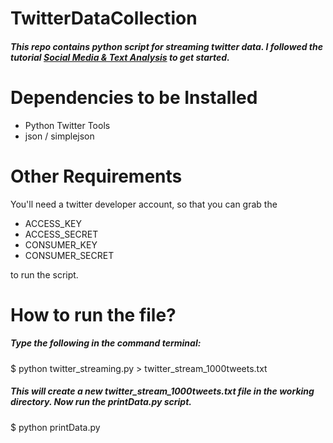 # TwitterDataCollection
##### This repo contains python script for streaming twitter data. I followed the tutorial [Social Media & Text Analysis](http://socialmedia-class.org/twittertutorial.html) to get started.

# Dependencies to be Installed
* Python Twitter Tools
* json / simplejson 

# Other Requirements
You'll need a twitter developer account, so that you can grab the 
* ACCESS_KEY
* ACCESS_SECRET
* CONSUMER_KEY
* CONSUMER_SECRET

to run the script.

# How to run the file?
##### Type the following in the command terminal:
$ python twitter_streaming.py > twitter_stream_1000tweets.txt
##### This will create a new twitter_stream_1000tweets.txt file in the working directory. Now run the printData.py script.
$ python printData.py
